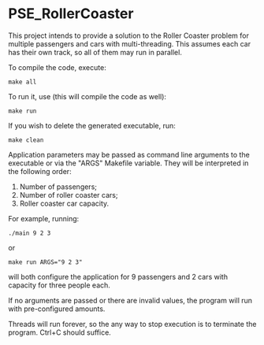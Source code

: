 # PSE_RollerCoaster

This project intends to provide a solution to the Roller Coaster problem for multiple passengers and cars with multi-threading. This assumes each car has their own track, so all of them may run in parallel.

To compile the code, execute:
```
make all
```

To run it, use (this will compile the code as well):
```
make run
```

If you wish to delete the generated executable, run:
```
make clean
```

Application parameters may be passed as command line arguments to the executable or via the "ARGS" Makefile variable. They will be interpreted in the following order:

1. Number of passengers;
2. Number of roller coaster cars;
3. Roller coaster car capacity.

For example, running:
```
./main 9 2 3
```
or
```
make run ARGS="9 2 3"
```
will both configure the application for 9 passengers and 2 cars with capacity for three people each.

If no arguments are passed or there are invalid values, the program will run with pre-configured amounts.

Threads will run forever, so the any way to stop execution is to terminate the program. Ctrl+C should suffice.
